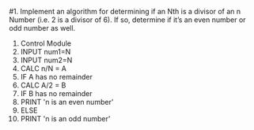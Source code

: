 #1. Implement an algorithm for determining if an Nth is a divisor of an n Number (i.e. 2 is a divisor of 6). If so, determine if it’s an even number or odd number as well.
1. Control Module
2. INPUT num1=N
3. INPUT num2=N
4. CALC n/N = A
5. IF A has no remainder
6.  CALC A/2 = B
7.   IF B has no remainder
8.    PRINT 'n is an even number'
9. ELSE
10. PRINT 'n is an odd number'
